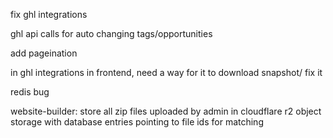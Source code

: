 fix ghl integrations

ghl api calls for auto changing tags/opportunities

add pageination

in ghl integrations in frontend, need a way for it to download snapshot/ fix it

redis bug

website-builder: store all zip files uploaded by admin in cloudflare r2 object storage with database entries pointing to file ids for matching

